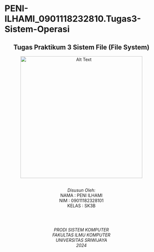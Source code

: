 # PENI-ILHAMI_0901118232810.Tugas3-Sistem-Operasi
  <div align="center">

## Tugas Praktikum 3 Sistem File (File System)
<img src="https://github.com/user-attachments/assets/b086809c-d41c-4331-a4f6-93500d076a9c" alt="Alt Text" width="400">

<br>
<br>

*Disusun Oleh:*\
NAMA        : PENI ILHAMI\
NIM         : 09011182328101\
KELAS       : SK3B

<br>
<br>

*PRODI SISTEM KOMPUTER*  
*FAKULTAS ILMU KOMPUTER*  
*UNIVERSITAS SRIWIJAYA*  
*2024*
<br>

<div align="justify">
